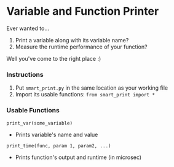# Variable and Function Printer

Ever wanted to...
1. Print a variable along with its variable name?
2. Measure the runtime performance of your function? 

Well you've come to the right place :)


### Instructions
1. Put `smart_print.py` in the same location as your working file
2. Import its usable functions: `from smart_print import *`


### Usable Functions
`print_var(some_variable)`
* Prints variable's name and value

`print_time(func, param 1, param2, ...)`
* Prints function's output and runtime (in microsec)
